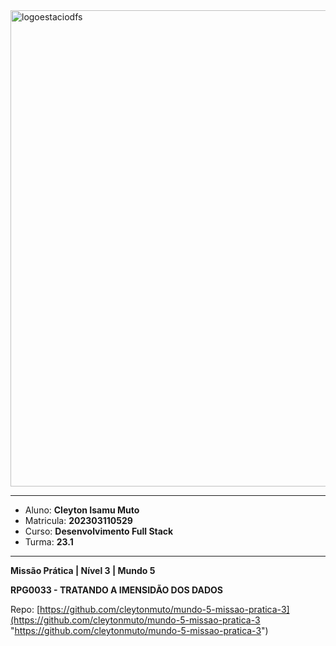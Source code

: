 <img width="762" alt="logoestaciodfs" src="https://user-images.githubusercontent.com/104142117/204535322-571ae0a5-b475-4441-83b2-06ba02d9930d.png">

---

- Aluno: **Cleyton Isamu Muto**
- Matricula: **202303110529**
- Curso: **Desenvolvimento Full Stack**
- Turma: **23.1**

---

**Missão Prática | Nível 3 | Mundo 5**

**RPG0033 - TRATANDO A IMENSIDÃO DOS DADOS**

Repo: [https://github.com/cleytonmuto/mundo-5-missao-pratica-3](https://github.com/cleytonmuto/mundo-5-missao-pratica-3 "https://github.com/cleytonmuto/mundo-5-missao-pratica-3")
